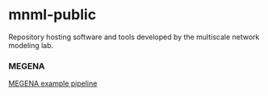 # mnml-public

Repository hosting software and tools developed by the multiscale network modeling lab.
### MEGENA
[MEGENA example pipeline](https://github.com/mw201608/mnml-public/assets/21962488/d8c195ae-5609-4c71-98b8-4221f8ddc954)
